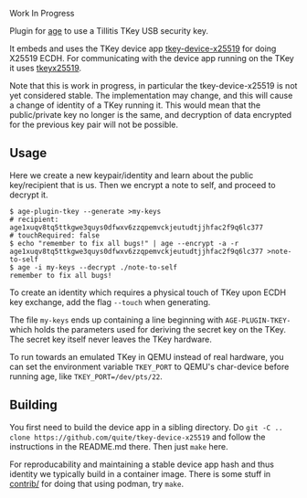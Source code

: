 
Work In Progress

Plugin for [age](https://github.com/FiloSottile/age) to use a Tillitis
TKey USB security key.

It embeds and uses the TKey device app
[tkey-device-x25519](https://github.com/quite/tkey-device-x25519) for
doing X25519 ECDH. For communicating with the device app running on
the TKey it uses [tkeyx25519](https://github.com/quite/tkeyx25519).

Note that this is work in progress, in particular the
tkey-device-x25519 is not yet considered stable. The implementation
may change, and this will cause a change of identity of a TKey running
it. This would mean that the public/private key no longer is the same,
and decryption of data encrypted for the previous key pair will not be
possible.

## Usage

Here we create a new keypair/identity and learn about the public
key/recipient that is us. Then we encrypt a note to self, and proceed
to decrypt it.

```
$ age-plugin-tkey --generate >my-keys
# recipient: age1xuqv8tq5ttkgwe3quys0dfwxv6zzqpemvckjeutudtjjhfac2f9q6lc377
# touchRequired: false
$ echo "remember to fix all bugs!" | age --encrypt -a -r age1xuqv8tq5ttkgwe3quys0dfwxv6zzqpemvckjeutudtjjhfac2f9q6lc377 >note-to-self
$ age -i my-keys --decrypt ./note-to-self
remember to fix all bugs!
```

To create an identity which requires a physical touch of TKey upon
ECDH key exchange, add the flag `--touch` when generating.

The file `my-keys` ends up containing a line beginning with
`AGE-PLUGIN-TKEY-` which holds the parameters used for deriving the
secret key on the TKey. The secret key itself never leaves the TKey
hardware.

To run towards an emulated TKey in QEMU instead of real hardware, you
can set the environment variable `TKEY_PORT` to QEMU's char-device
before running age, like `TKEY_PORT=/dev/pts/22`.

## Building

You first need to build the device app in a sibling directory. Do `git
-C .. clone https://github.com/quite/tkey-device-x25519` and follow
the instructions in the README.md there. Then just `make` here.

For reproducability and maintaining a stable device app hash and thus
identity we typically build in a container image. There is some stuff
in [contrib/](contrib/) for doing that using podman, try `make`.
